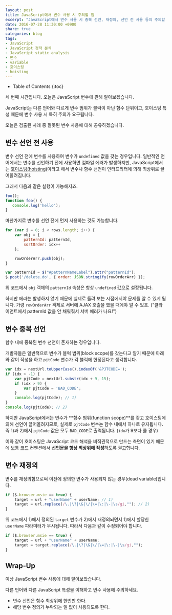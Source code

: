 ```yaml
---
layout: post
title: JavaScript에서 변수 사용 시 주의할 점
excerpt: "JavaScript에서 변수 사용 시 중복 선언, 재정의, 선언 전 사용 등의 주의할 점을 알아봅니다."
date: 2016-07-28 11:30:00 +0900
share: true
categories: blog
tags:
- JavaScript
- JavaScript 정적 분석
- JavaScript static analysis
- 변수
- variable
- 호이스팅
- hoisting
---
```


* Table of Contents
{:toc}

세 번째 시간입니다. 오늘은 JavaScript 변수에 관해 알아보겠습니다.

JavaScript는 다른 언어와 다르게 변수 범위가 블럭이 아닌 함수 단위이고, 호이스팅 특성 때문에 변수 사용 시 특히 주의가 요구됩니다.

오늘은 검출된 사례 중 잘못된 변수 사용에 대해 공유하겠습니다.

## 변수 선언 전 사용

변수 선언 전에 변수를 사용하여 변수가 `undefined` 값을 갖는 경우입니다.
일반적인 언어에서는 변수를 선언하기 전에 사용하면 컴파일 에러가 발생하지만, JavaScript에서는 [호이스팅(hoisting)](https://developer.mozilla.org/en-US/docs/Glossary/Hoisting)이라고 해서 변수나 함수 선언이 인터프리터에 의해 최상위로 끌어올려집니다.

그래서 다음과 같은 실행이 가능해지죠.

```javascript
foo();
function foo() {
   console.log('hello');
}
```

마찬가지로 변수를 선언 전에 먼저 사용하는 것도 가능합니다.

```javascript
for (var i = 0; i < rows.length; i++) {
    var obj = {
        patternId: patternId,
        sortOrder: idx++
    };

    rowOrderArr.push(obj);
}

var patternId = $("#patternNameLabel").attr("patternId");
$.post('/delete.do', { order: JSON.stringify(rowOrderArr) });
```

위 코드에서 `obj` 객체의 `patternId` 속성은 항상 `undefined` 값으로 설정됩니다.

하지만 에러는 발생하지 않기 때문에 실제로 돌려 보는 시점에서야 문제를 알 수 있게 됩니다. 가령 `rowOrderArr` 객체로 서버에 AJAX 호출을 했을 때에야 알 수 있죠. ("클라이언트에서 patternId 값을 안 채워줘서 서버 에러가 나요!")

## 변수 중복 선언

함수 내에 중복된 변수 선언이 존재하는 경우입니다.

개발자들은 일반적으로 변수가 블럭 범위(block scope)를 갖는다고 알기 때문에 아래와 같이 작성을 하고 `pjtCode` 변수가 각 블럭에 한정된다고 생각합니다.

```javascript
var idx = nextUrl.toUpperCase().indexOf('&PJTCODE=');
if (idx > -1) {
    var pjtCode = nextUrl.substr(idx + 9, 15);
    if (idx > 9) {
        var pjtCode = 'BAD_CODE';
    }
    console.log(pjtCode); // 1)
}
console.log(pjtCode); // 2)
```

하지만 JavaScript에서는 변수가 **함수 범위(function scope)**를 갖고 호이스팅에 의해 선언이 끌어올려지므로, 실제로 `pjtCode` 변수는 함수 내에서 하나로 유지됩니다.
즉 1)과 2)에서 `pjtCode` 값은 모두 `BAD_CODE`로 출력됩니다. (`idx`가 9보다 클 경우)

이와 같이 호이스팅은 JavaScript 코드 해석을 비직관적으로 만드는 측면이 있기 때문에 보통 코드 컨벤션에서 **선언문을 항상 최상위에 작성**하도록 권고합니다.

## 변수 재정의

변수를 재정의함으로써 이전에 정의한 변수가 사용되지 않는 경우(dead variable)입니다.

```javascript
if ($.browser.msie == true) {
    target = url + "userName" + userName; // 1)
    target = url.replace(/\.|\?|\&|\/|\=|\:|\-|\s/gi,""); // 2)
}
```

위 코드에서 1)에서 정의된 `target` 변수가 2)에서 재정의되면서 1)에서 할당한 `userName` 파라미터가 무시됩니다.
따라서 다음과 같이 수정되어야 합니다.

```javascript
if ($.browser.msie == true) {
    target = url + "userName" + userName;
    target = target.replace(/\.|\?|\&|\/|\=|\:|\-|\s/gi,"");
}
```

## Wrap-Up

이상 JavaScript 변수 사용에 대해 알아보았습니다.

다른 언어와 다른 JavaScript 특성을 이해하고 변수 사용에 주의하세요.

* 변수 선언은 함수 최상위에 한번만 한다.
* 해당 변수 정의가 누락되는 일 없이 사용되도록 한다.
